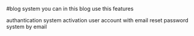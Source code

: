 #blog system
you can in this blog use this features

 authantication system 
 activation user account with email
 reset password system by email
 


